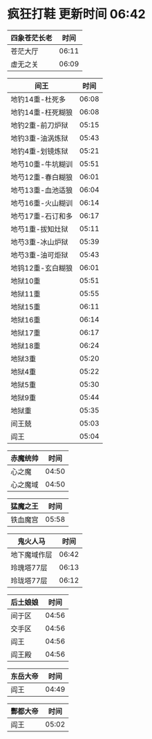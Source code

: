 # 疯狂打鞋 更新时间 06:42

| 四象苍茫长老   | 时间    |
|--------|-------|
| 苍茫大厅 | 06:11 |
| 虚无之关 | 06:09 |

| 间王   | 时间    |
|--------|-------|
| 地钓14重-杜死多 | 06:08 |
| 地钓14重-枉死糊狼 | 06:08 |
| 地钓2重-前刀炉狱 | 05:15 |
| 地钓3重-油涡炼狱 | 05:43 |
| 地钓4重-划镜炼狱 | 05:21 |
| 地芍10重-牛坑糊训 | 05:51 |
| 地芍12重-春白糊狼 | 06:01 |
| 地芍13重-血池适狼 | 06:04 |
| 地芍16重-火山糊训 | 06:14 |
| 地芍17重-石订和多 | 06:17 |
| 地芍1重-拔知灶狱 | 05:11 |
| 地芍3重-冰山炉狱 | 05:39 |
| 地芍3重-油可炬狱 | 05:43 |
| 地钨12重-玄白糊狼 | 06:01 |
| 地狱10重 | 05:51 |
| 地狱11重 | 05:55 |
| 地狱15重 | 06:11 |
| 地狱16重 | 06:14 |
| 地狱17重 | 06:17 |
| 地狱18重 | 06:24 |
| 地狱3重 | 05:20 |
| 地狱4重 | 05:22 |
| 地狱5重 | 05:30 |
| 地狱9重 | 05:44 |
| 地狱重 | 05:35 |
| 间王兢 | 05:03 |
| 阎王 | 05:04 |

| 赤魔统帅   | 时间    |
|--------|-------|
| 心之魔 | 04:50 |
| 心之魔域 | 04:50 |

| 猛魔之王   | 时间    |
|--------|-------|
| 铁血魔宫 | 05:58 |

| 鬼火人马   | 时间    |
|--------|-------|
| 地下魔域作层 | 06:42 |
| 玲瑰塔77层 | 06:13 |
| 玲珑塔77层 | 06:12 |

| 后土娘娘   | 时间    |
|--------|-------|
| 间于区 | 04:56 |
| 交手区 | 04:56 |
| 阎王 | 04:56 |
| 阎王殿 | 04:56 |

| 东岳大帝   | 时间    |
|--------|-------|
| 阎王 | 04:49 |

| 酆都大帝   | 时间    |
|--------|-------|
| 阎王 | 05:02 |
